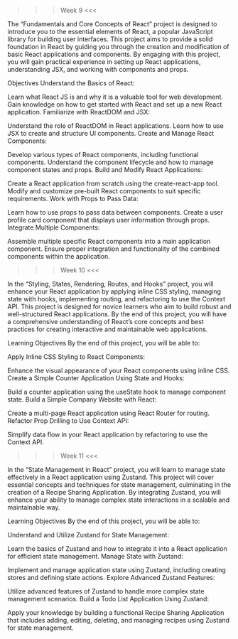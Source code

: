 >>> Week 9 <<<

The “Fundamentals and Core Concepts of React” project is designed to introduce you to the essential elements of React, a popular JavaScript library for building user interfaces. This project aims to provide a solid foundation in React by guiding you through the creation and modification of basic React applications and components. By engaging with this project, you will gain practical experience in setting up React applications, understanding JSX, and working with components and props.

Objectives
Understand the Basics of React:

Learn what React JS is and why it is a valuable tool for web development.
Gain knowledge on how to get started with React and set up a new React application.
Familiarize with ReactDOM and JSX:

Understand the role of ReactDOM in React applications.
Learn how to use JSX to create and structure UI components.
Create and Manage React Components:

Develop various types of React components, including functional components.
Understand the component lifecycle and how to manage component states and props.
Build and Modify React Applications:

Create a React application from scratch using the create-react-app tool.
Modify and customize pre-built React components to suit specific requirements.
Work with Props to Pass Data:

Learn how to use props to pass data between components.
Create a user profile card component that displays user information through props.
Integrate Multiple Components:

Assemble multiple specific React components into a main application component.
Ensure proper integration and functionality of the combined components within the application.



>>> Week 10 <<<

In the “Styling, States, Rendering, Routes, and Hooks” project, you will enhance your React application by applying inline CSS styling, managing state with hooks, implementing routing, and refactoring to use the Context API. This project is designed for novice learners who aim to build robust and well-structured React applications. By the end of this project, you will have a comprehensive understanding of React’s core concepts and best practices for creating interactive and maintainable web applications.

Learning Objectives
By the end of this project, you will be able to:

Apply Inline CSS Styling to React Components:

Enhance the visual appearance of your React components using inline CSS.
Create a Simple Counter Application Using State and Hooks:

Build a counter application using the useState hook to manage component state.
Build a Simple Company Website with React:

Create a multi-page React application using React Router for routing.
Refactor Prop Drilling to Use Context API:

Simplify data flow in your React application by refactoring to use the Context API.



>>> Week 11 <<<

In the “State Management in React” project, you will learn to manage state effectively in a React application using Zustand. This project will cover essential concepts and techniques for state management, culminating in the creation of a Recipe Sharing Application. By integrating Zustand, you will enhance your ability to manage complex state interactions in a scalable and maintainable way.

Learning Objectives
By the end of this project, you will be able to:

Understand and Utilize Zustand for State Management:

Learn the basics of Zustand and how to integrate it into a React application for efficient state management.
Manage State with Zustand:

Implement and manage application state using Zustand, including creating stores and defining state actions.
Explore Advanced Zustand Features:

Utilize advanced features of Zustand to handle more complex state management scenarios.
Build a Todo List Application Using Zustand:

Apply your knowledge by building a functional Recipe Sharing Application that includes adding, editing, deleting, and managing recipes using Zustand for state management.